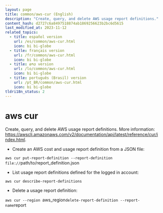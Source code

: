 ```yaml
---
layout: page
title: common/aws-cur (English)
description: "Create, query, and delete AWS usage report definitions."
content_hash: d2727c6a8497518874ab1869256623b2bc6d5615
last_modified_at: 2023-11-12
related_topics:
  - title: español version
    url: /es/common/aws-cur.html
    icon: bi bi-globe
  - title: français version
    url: /fr/common/aws-cur.html
    icon: bi bi-globe
  - title: ລາວ version
    url: /lo/common/aws-cur.html
    icon: bi bi-globe
  - title: português (Brasil) version
    url: /pt_BR/common/aws-cur.html
    icon: bi bi-globe
tldri18n_status: 2
---
```

# aws cur

Create, query, and delete AWS usage report definitions.
More information: <https://awscli.amazonaws.com/v2/documentation/api/latest/reference/cur/index.html>.

- Create an AWS cost and usage report definition from a JSON file:

`aws cur put-report-definition --report-definition file://`<span class="tldr-var badge badge-pill bg-dark-lm bg-white-dm text-white-lm text-dark-dm font-weight-bold">path/to/report_definition.json</span>

- List usage report definitions defined for the logged in account:

`aws cur describe-report-definitions`

- Delete a usage report definition:

`aws cur --region `<span class="tldr-var badge badge-pill bg-dark-lm bg-white-dm text-white-lm text-dark-dm font-weight-bold">aws_region</span>` delete-report-definition --report-name `<span class="tldr-var badge badge-pill bg-dark-lm bg-white-dm text-white-lm text-dark-dm font-weight-bold">report</span>
